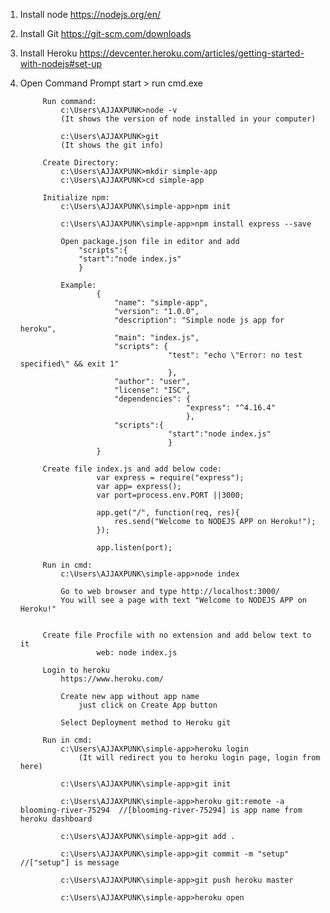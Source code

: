 1. Install node
			https://nodejs.org/en/

2. Install Git
			https://git-scm.com/downloads

3. Install Heroku
			https://devcenter.heroku.com/articles/getting-started-with-nodejs#set-up

4. Open Command Prompt
			start > run cmd.exe
			
			Run command:
				c:\Users\AJJAXPUNK>node -v
				(It shows the version of node installed in your computer)
				
				c:\Users\AJJAXPUNK>git
				(It shows the git info)
				
			Create Directory:
				c:\Users\AJJAXPUNK>mkdir simple-app
				c:\Users\AJJAXPUNK>cd simple-app
			
			Initialize npm:
				c:\Users\AJJAXPUNK\simple-app>npm init
				
				c:\Users\AJJAXPUNK\simple-app>npm install express --save
				
				Open package.json file in editor and add 
					"scripts":{
					"start":"node index.js"
					}
				
				Example:
						{
							"name": "simple-app",
							"version": "1.0.0",
							"description": "Simple node js app for heroku",
							"main": "index.js",
							"scripts": {
										"test": "echo \"Error: no test specified\" && exit 1"
										},
							"author": "user",
							"license": "ISC",
							"dependencies": {
											"express": "^4.16.4"
											},
							"scripts":{
										"start":"node index.js"
										}
						}

			Create file index.js and add below code:
						var express = require("express");
						var app= express();
						var port=process.env.PORT ||3000;

						app.get("/", function(req, res){
							res.send("Welcome to NODEJS APP on Heroku!");
						});

						app.listen(port);
			
			Run in cmd:
				c:\Users\AJJAXPUNK\simple-app>node index
				
				Go to web browser and type http://localhost:3000/
				You will see a page with text "Welcome to NODEJS APP on Heroku!"
				
			
			Create file Procfile with no extension and add below text to it
						web: node index.js
			
			Login to heroku
				https://www.heroku.com/
				
				Create new app without app name
					just click on Create App button
				
				Select Deployment method to Heroku git
				
			Run in cmd:
				c:\Users\AJJAXPUNK\simple-app>heroku login
					(It will redirect you to heroku login page, login from here)
					
				c:\Users\AJJAXPUNK\simple-app>git init
				
				c:\Users\AJJAXPUNK\simple-app>heroku git:remote -a blooming-river-75294  //[blooming-river-75294] is app name from heroku dashboard
				
				c:\Users\AJJAXPUNK\simple-app>git add .
				
				c:\Users\AJJAXPUNK\simple-app>git commit -m "setup"  //["setup"] is message
				
				c:\Users\AJJAXPUNK\simple-app>git push heroku master
				
				c:\Users\AJJAXPUNK\simple-app>heroku open
			
